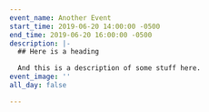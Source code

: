 ```yaml
---
event_name: Another Event
start_time: 2019-06-20 14:00:00 -0500
end_time: 2019-06-20 16:00:00 -0500
description: |-
  ## Here is a heading

  And this is a description of some stuff here.
event_image: ''
all_day: false

---
```

